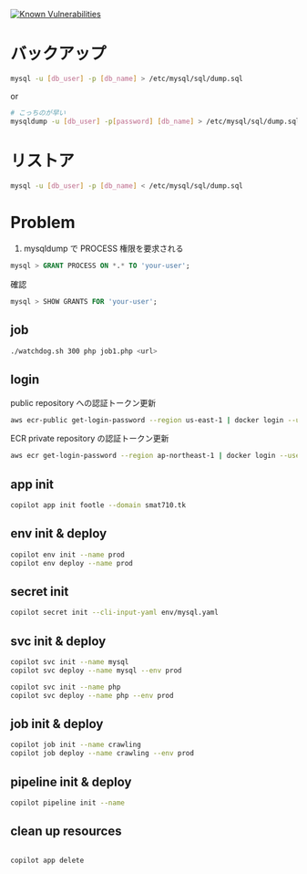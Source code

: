 [![Known Vulnerabilities](https://snyk.io/test/github/ShotaroMatsuya/footle/badge.svg)](https://snyk.io/test/github/ShotaroMatsuya/footle)

# バックアップ

```bash
mysql -u [db_user] -p [db_name] > /etc/mysql/sql/dump.sql
```

or

```bash
# こっちのが早い
mysqldump -u [db_user] -p[password] [db_name] > /etc/mysql/sql/dump.sql

```

# リストア

```bash
mysql -u [db_user] -p [db_name] < /etc/mysql/sql/dump.sql
```

# Problem

1. mysqldump で PROCESS 権限を要求される

```sql
mysql > GRANT PROCESS ON *.* TO 'your-user';
```

確認

```sql
mysql > SHOW GRANTS FOR 'your-user';
```

## job

```bash
./watchdog.sh 300 php job1.php <url>
```

## login

public repository への認証トークン更新

```bash
aws ecr-public get-login-password --region us-east-1 | docker login --username AWS --password-stdin public.ecr.aws
```

ECR private repository の認証トークン更新

```bash
aws ecr get-login-password --region ap-northeast-1 | docker login --username AWS --password-stdin 528163014577.dkr.ecr.ap-northeast-1.amazonaws.com
```

## app init

```bash
copilot app init footle --domain smat710.tk
```

## env init & deploy

```bash
copilot env init --name prod
copilot env deploy --name prod
```

## secret init

```bash
copilot secret init --cli-input-yaml env/mysql.yaml
```

## svc init & deploy

```bash
copilot svc init --name mysql
copilot svc deploy --name mysql --env prod
```

```bash
copilot svc init --name php
copilot svc deploy --name php --env prod
```

## job init & deploy

```bash
copilot job init --name crawling
copilot job deploy --name crawling --env prod
```

## pipeline init & deploy

```bash
copilot pipeline init --name

```

## clean up resources

```bash

copilot app delete
```
